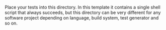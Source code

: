 Place your tests into this directory. In this template it contains a single
shell script that always succeeds, but this directory can be very different for
any software project depending on language, build system, test generator and so
on.
